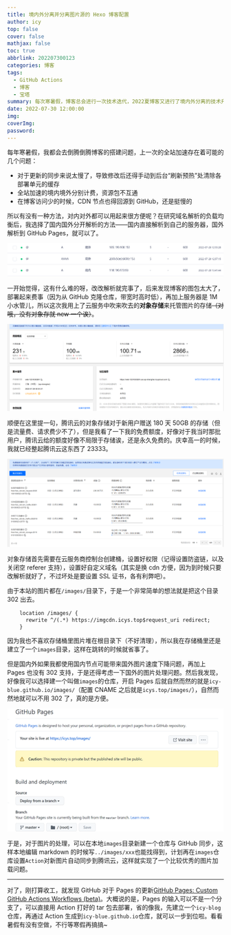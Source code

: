 ```yaml
---
title: 境内外分离并分离图片源的 Hexo 博客配置
author: icy
top: false
cover: false
mathjax: false
toc: true
abbrlink: 202207300123
categories: 博客
tags:
  - GitHub Actions
  - 博客
  - 宝塔
summary: 每次寒暑假，博客总会进行一次技术迭代，2022夏博客又进行了境内外分离的技术升级。
date: 2022-07-30 12:00:00
img:
coverImg:
password:
---
```


每年寒暑假，我都会去倒腾倒腾博客的搭建问题，上一次的全站加速存在着可能的几个问题：

- 对于更新的同步来说太慢了，导致修改后还得手动到后台“刷新预热”处清除各部署单元的缓存
- 全站加速的境内境外分别计费，资源包不互通
- 在博客访问少的时候，CDN 节点也得回源到 GitHub，还是挺慢的

所以有没有一种方法，对内对外都可以用起来很方便呢？在研究域名解析的负载均衡后，我选择了国内国外分开解析的方法——国内直接解析到自己的服务器，国外解析到 GitHub Pages，就可以了。

![DNSPods中设置境内境外分别的解析](../images/2022073001.png)

一开始觉得，这有什么难的呀，改改解析就完事了，后来发现博客的图包太大了，部署起来费事（因为从 GitHub 克隆仓库，带宽时高时低），再加上服务器是 1M 小水管儿，所以这次我用上了云服务中吹来吹去的**对象存储**来托管图片的存储~~（对哦，没有对象存就 new 一个诶）~~。

![腾讯云的对象存储](../images/2022073002.png)

顺便在这里提一句，腾讯云的对象存储对于新用户赠送 180 天 50GB 的存储（但是流量费、请求费少不了），但是我看了一下我的免费额度，好像对于我当时那批用户，腾讯云给的额度好像不局限于存储诶，还是永久免费的。庆幸高一的时候，我就已经整起腾讯云这东西了 23333。

![我的资源包免费额度](../images/2022073003.png)

对象存储首先需要在云服务商控制台创建桶，设置好权限（记得设置防盗链，以及关闭空 referer 支持），设置好自定义域名（其实是换 cdn 方便，因为到时候只要改解析就好了，不过坏处是要设置 SSL 证书，各有利弊吧）。

由于本站的图片都在`/images/`目录下，于是一个非常简单的想法就是把这个目录 302 出去。

```plain
    location /images/ {
      rewrite ^/(.*) https://imgcdn.icys.top$request_uri redirect;
    }
```

因为我也不喜欢存储桶里图片堆在根目录下（不好清理），所以我在存储桶里还是建立了一个`images`目录，这样在跳转的时候就省事了。

但是国内外如果我都使用国内节点可能带来国外图片速度下降问题，再加上 Pages 也没有 302 支持，于是还得考虑一下国外的图片处理问题。然后我发现，好像我可以选择建一个叫做`images`的仓库，开启 Pages 后就自然而然的就是`icy-blue.github.io/images/`（配置 CNAME 之后就是`icys.top/images/`），自然而然地就可以不用 302 了，真的是方便。

<img src="../images/2022073004.png" alt="images仓库的Pages" style="zoom:50%;" />

于是，对于图片的处理，可以在本地`images`目录新建一个仓库与 GitHub 同步，这样本地编辑 markdown 的时候写`../images/xxx`也能找得到，计划再在`images`仓库设置`Action`对新图片自动同步到腾讯云，这样就实现了一个比较优秀的图片加载问题。

-------------------------

对了，刚打算收工，就发现 GitHub 对于 Pages 的更新[GitHub Pages: Custom GitHub Actions Workflows (beta)](https://github.blog/changelog/2022-07-27-github-pages-custom-github-actions-workflows-beta/)。大概说的是，Pages 的输入可以不是一个分支了，可以直接用 Action 打好的 tar 包去部署，省的像我，先建立一个`icy-blog`仓库，再通过 Action 生成到`icy-blue.github.io`仓库，就可以一步到位啦。看看暑假有没有空做，不行等寒假再搞搞~
